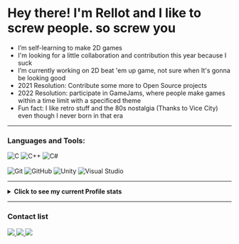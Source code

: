 # Hey there! I'm Rellot and I like to screw people. so screw you

- I’m self-learning to make 2D games
- I'm looking for a little collaboration and contribution this year because I suck
- I’m currently working on 2D beat 'em up game, not sure when It's gonna be looking good
- 2021 Resolution: Contribute some more to Open Source projects
- 2022 Resolution: participate in GameJams, where people make games within a time limit with a specificed theme
- Fun fact: I like retro stuff and the 80s nostalgia (Thanks to Vice City) even though I never born in that era
---

### Languages and Tools:
![C](https://img.shields.io/badge/C-00599C?style=for-the-badge&logo=c&logoColor=white)
![C++](https://img.shields.io/badge/C%2B%2B-00599C?style=for-the-badge&logo=c%2B%2B&logoColor=white)
![C#](https://img.shields.io/badge/C%23-239120?style=for-the-badge&logo=c-sharp&logoColor=white)
<br />
<br />
![Git](https://img.shields.io/badge/Git-F05032?style=for-the-badge&logo=git&logoColor=white)
![GitHub](https://img.shields.io/badge/GitHub-100000?style=for-the-badge&logo=github&logoColor=white)
![Unity](https://img.shields.io/badge/Unity-100000?style=for-the-badge&logo=unity&logoColor=white)
![Visual Studio](https://img.shields.io/badge/Visual_Studio-5C2D91?style=for-the-badge&logo=visual%20studio&logoColor=white)



---

<details><summary><strong>Click to see my current Profile stats</strong></summary>
<br />

<p align="center">
<a> 
  <img height="180em" src="https://github-readme-stats.vercel.app/api?username=Rellotscrewdriver&count_private=true&theme=nord&show_icons=true&hide_border=true"/>
</a>

<a>
  <img height="180em" src="https://github-readme-stats.vercel.app/api/top-langs/?username=Rellotscrewdriver&layout=compact&hide_border=true&theme=nord"
</a>

<a>
  <img height="136em" src="https://github-profile-trophy.vercel.app/?username=Rellotscrewdriver&theme=nord&no-frame=true&margin-w=4"/>
</a>

<a>
  <img height="295em" src="https://activity-graph.herokuapp.com/graph?username=Rellotscrewdriver&hide_border=true&theme=nord" />
</a>

</p>

**NOTE** : the above data (especially Most Used Languages) does not indicate my skill level or something like that, it's a github metric of which languages i have the most code on github
</details>

---

### Contact list

<a href= "https://discord.com/users/Rellot's screwdriver#7163">
<img src= "https://img.shields.io/badge/Discord-7289DA?style=for-the-badge&logo=discord&logoColor=white"/>
</a>
<a href= "https://stackoverflow.com/users/13572188/rellots-screwdriver">
<img src= "https://img.shields.io/badge/Stack_Overflow-FE7A16?style=for-the-badge&logo=stack-overflow&logoColor=white"/>
</a>
<a href="https://rellotscrewdriver.itch.io">                                           
<img src="https://img.shields.io/badge/Itch.io-FA5C5C?style=for-the-badge&logo=itchdotio&logoColor=white" />
</a>
